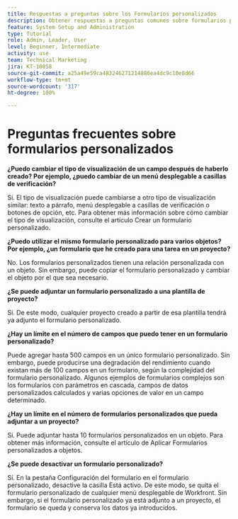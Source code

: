 ```yaml
---
title: Respuestas a preguntas sobre los Formularios personalizados
description: Obtener respuestas a preguntas comunes sobre formularios personalizados.
feature: System Setup and Administration
type: Tutorial
role: Admin, Leader, User
level: Beginner, Intermediate
activity: use
team: Technical Marketing
jira: KT-10058
source-git-commit: a25a49e59ca483246271214886ea4dc9c10e8d66
workflow-type: tm+mt
source-wordcount: '317'
ht-degree: 100%

---
```


# Preguntas frecuentes sobre formularios personalizados

**¿Puedo cambiar el tipo de visualización de un campo después de haberlo creado? Por ejemplo, ¿puedo cambiar de un menú desplegable a casillas de verificación?**

Sí. El tipo de visualización puede cambiarse a otro tipo de visualización similar: texto a párrafo, menú desplegable a casillas de verificación o botones de opción, etc. Para obtener más información sobre cómo cambiar el tipo de visualización, consulte el artículo Crear un formulario personalizado.


**¿Puedo utilizar el mismo formulario personalizado para varios objetos? Por ejemplo, ¿un formulario que he creado para una tarea en un proyecto?**

No. Los formularios personalizados tienen una relación personalizada con un objeto. Sin embargo, puede copiar el formulario personalizado y cambiar el objeto por el que sea necesario.


**¿Se puede adjuntar un formulario personalizado a una plantilla de proyecto?**

Sí. De este modo, cualquier proyecto creado a partir de esa plantilla tendrá ya adjunto el formulario personalizado.


**¿Hay un límite en el número de campos que puedo tener en un formulario personalizado?**

Puede agregar hasta 500 campos en un único formulario personalizado. Sin embargo, puede producirse una degradación del rendimiento cuando existan más de 100 campos en un formulario, según la complejidad del formulario personalizado. Algunos ejemplos de formularios complejos son los formularios con parámetros en cascada, campos de datos personalizados calculados y varias opciones de valor en un campo determinado.


**¿Hay un límite en el número de formularios personalizados que pueda adjuntar a un proyecto?**

Sí. Puede adjuntar hasta 10 formularios personalizados en un objeto. Para obtener más información, consulte el artículo de Aplicar Formularios personalizados a objetos.


**¿Se puede desactivar un formulario personalizado?**

Sí. En la pestaña Configuración del formulario en el formulario personalizado, desactive la casilla Está activo. De este modo, se quita el formulario personalizado de cualquier menú desplegable de Workfront. Sin embargo, si el formulario personalizado ya está adjunto a un proyecto, el formulario se queda y conserva los datos ya introducidos.
